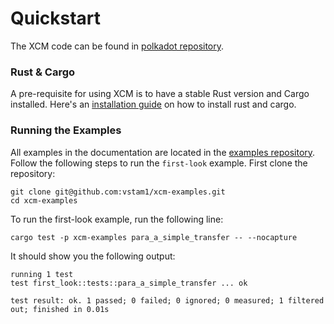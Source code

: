 # Quickstart

The XCM code can be found in [polkadot repository](https://github.com/paritytech/polkadot/tree/master/xcm).

### Rust & Cargo
A pre-requisite for using XCM is to have a stable Rust version and Cargo installed. Here's an [installation guide](https://docs.substrate.io/install/) on how to install rust and cargo.

### Running the Examples

All examples in the documentation are located in the [examples repository](). Follow the following steps to run the `first-look` example. First clone the repository:

```shell
git clone git@github.com:vstam1/xcm-examples.git
cd xcm-examples
```

To run the first-look example, run the following line:

```shell
cargo test -p xcm-examples para_a_simple_transfer -- --nocapture
```

It should show you the following output: 

```shell
running 1 test
test first_look::tests::para_a_simple_transfer ... ok

test result: ok. 1 passed; 0 failed; 0 ignored; 0 measured; 1 filtered out; finished in 0.01s
```

